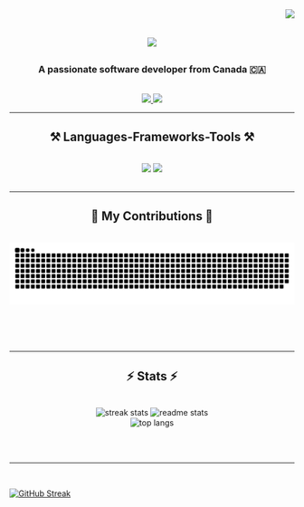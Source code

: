 <img align="right" src="https://visitor-badge.laobi.icu/badge?page_id=salesp07.salesp07" />

<h1 align="center">
    <img src="https://readme-typing-svg.herokuapp.com/?font=Righteous&size=35&center=true&vCenter=true&width=500&height=70&duration=4000&lines=HEYYY!+👋;+I'm+Tomas+Augustin+Peranic!;" />
</h1>

<h3 align="center">A passionate software developer from Canada 🇨🇦</h3>

<br/>
 
<div align="center"> 
  <a href="mailto:peranic.tomas@hotmail.com">
    <img src="https://img.shields.io/badge/Microsoft_Office-D83B01?style=for-the-badge&logo=microsoft-office&logoColor=white" target="_blank"/>
  </a>
  <a href="https://www.linkedin.com/in/tomasperanic/" target="_blank">
    <img src="https://img.shields.io/badge/LinkedIn-0077B5?style=for-the-badge&logo=linkedin&logoColor=white" target="_blank" />
  </a>
</div>

 <hr/>
 
<h2 align="center">⚒️ Languages-Frameworks-Tools ⚒️</h2>
<br/>
<div align="center">
    <img src="https://skillicons.dev/icons?i=cs,js,swift,kotlin,py,jquery,dotnet,html,css,bootstrap"/>
    <img src="https://skillicons.dev/icons?i=firebase,mongodb,mysql,git,heroku,azure,androidstudio,visualstudio,figma,postman,linux"/>
    <br>
  
</div>

<br/>
<hr/>

<div align="center">
  <h2>🐍 My Contributions 🐍</h2>
  <br>
  <img alt="snake eating my contributions" src="https://raw.githubusercontent.com/peranictomas/peranictomas/output/github-contribution-grid-snake.svg" />
  
  <br/><br/><br/>
</div>

<hr/>

<h2 align="center">⚡ Stats ⚡</h2>
<br>
<div align=center>
  <img width=390 src="https://github-readme-streak-stats-peranictomas.vercel.app/?user=peranictomas&count_private=true&theme=react&border_radius=10" alt="streak stats"/>
  <img width=390 src="https://github-readme-stats-peranictomas.vercel.app/api?username=peranictomas&count_private=true&show_icons=true&theme=react&rank_icon=github&border_radius=10" alt="readme stats" />
  <br/>
  <img width=325 align="center" src="https://github-readme-stats-peranictomas.vercel.app/api/top-langs/?username=peranictomas&hide=HTML&langs_count=8&layout=compact&theme=react&border_radius=10&size_weight=0.5&count_weight=0.5&exclude_repo=github-readme-stats" alt="top langs" />
</div>

<br/><br/>
<hr/>
<br/>


<a href="https://git.io/streak-stats"><img src="https://github-readme-streak-stats-peranictomas-projects.vercel.app?user=peranictomas&theme=dark" alt="GitHub Streak" /></a>
